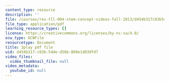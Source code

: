 ```yaml
---
content_type: resource
description: ''
file: /courses/res-tll-004-stem-concept-videos-fall-2013/d454b317c03b54ded56b009e1d039fd7_pR12XGWcn0U.pdf
file_type: application/pdf
learning_resource_types: []
license: https://creativecommons.org/licenses/by-nc-sa/4.0/
ocw_type: OCWFile
resourcetype: Document
title: 3play pdf file
uid: d454b317-c03b-54de-d56b-009e1d039fd7
video_files:
  video_thumbnail_file: null
video_metadata:
  youtube_id: null
---
```

